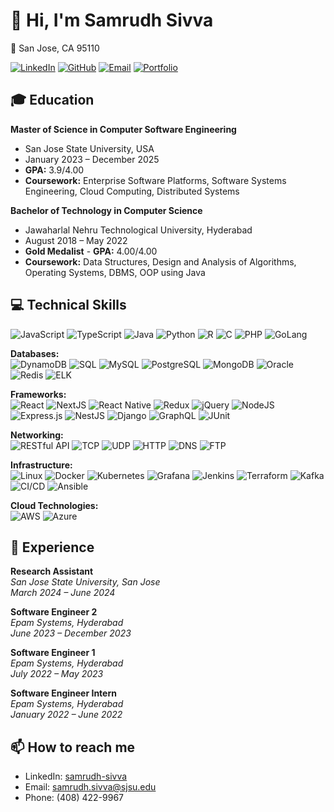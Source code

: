 # 👋 Hi, I'm Samrudh Sivva

📍 San Jose, CA 95110 

[![LinkedIn](https://img.shields.io/badge/LinkedIn-0077B5?style=for-the-badge&logo=linkedin&logoColor=white)](https://www.linkedin.com/in/samrudh-sivva/)
[![GitHub](https://img.shields.io/badge/GitHub-181717?style=for-the-badge&logo=github&logoColor=white)](https://github.com/samrudhsivva)
[![Email](https://img.shields.io/badge/Email-D14836?style=for-the-badge&logo=gmail&logoColor=white)](mailto:samrudh.sivva@sjsu.edu)
[![Portfolio](https://img.shields.io/badge/Portfolio-000000?style=for-the-badge&logo=About.me&logoColor=white)](https://www.samrudh.online/)


## 🎓 Education

**Master of Science in Computer Software Engineering**
- San Jose State University, USA
- January 2023 – December 2025
- **GPA:** 3.9/4.00
- **Coursework:** Enterprise Software Platforms, Software Systems Engineering, Cloud Computing, Distributed Systems

**Bachelor of Technology in Computer Science**
- Jawaharlal Nehru Technological University, Hyderabad
- August 2018 – May 2022
- **Gold Medalist** - **GPA:** 4.00/4.00
- **Coursework:** Data Structures, Design and Analysis of Algorithms, Operating Systems, DBMS, OOP using Java

## 💻 Technical Skills

![JavaScript](https://img.shields.io/badge/JavaScript-323330?style=for-the-badge&logo=javascript&logoColor=F7DF1E)
![TypeScript](https://img.shields.io/badge/TypeScript-007ACC?style=for-the-badge&logo=typescript&logoColor=white)
![Java](https://img.shields.io/badge/Java-007396?style=for-the-badge&logo=java&logoColor=white)
![Python](https://img.shields.io/badge/Python-3776AB?style=for-the-badge&logo=python&logoColor=white)
![R](https://img.shields.io/badge/R-276DC3?style=for-the-badge&logo=r&logoColor=white)
![C](https://img.shields.io/badge/C-A8B9CC?style=for-the-badge&logo=c&logoColor=white)
![PHP](https://img.shields.io/badge/PHP-777BB4?style=for-the-badge&logo=php&logoColor=white)
![GoLang](https://img.shields.io/badge/GoLang-00ADD8?style=for-the-badge&logo=go&logoColor=white)

**Databases:**  
![DynamoDB](https://img.shields.io/badge/DynamoDB-4053D6?style=for-the-badge&logo=amazon-dynamodb&logoColor=white)
![SQL](https://img.shields.io/badge/SQL-336791?style=for-the-badge&logo=postgresql&logoColor=white)
![MySQL](https://img.shields.io/badge/MySQL-00000F?style=for-the-badge&logo=mysql&logoColor=white)
![PostgreSQL](https://img.shields.io/badge/PostgreSQL-316192?style=for-the-badge&logo=postgresql&logoColor=white)
![MongoDB](https://img.shields.io/badge/MongoDB-4EA94B?style=for-the-badge&logo=mongodb&logoColor=white)
![Oracle](https://img.shields.io/badge/Oracle-F80000?style=for-the-badge&logo=oracle&logoColor=white)
![Redis](https://img.shields.io/badge/Redis-DC382D?style=for-the-badge&logo=redis&logoColor=white)
![ELK](https://img.shields.io/badge/ELK-005571?style=for-the-badge&logo=elastic-stack&logoColor=white)

**Frameworks:**  
![React](https://img.shields.io/badge/React-20232A?style=for-the-badge&logo=react&logoColor=61DAFB)
![NextJS](https://img.shields.io/badge/NextJS-000000?style=for-the-badge&logo=nextdotjs&logoColor=white)
![React Native](https://img.shields.io/badge/React%20Native-20232A?style=for-the-badge&logo=react&logoColor=61DAFB)
![Redux](https://img.shields.io/badge/Redux-764ABC?style=for-the-badge&logo=redux&logoColor=white)
![jQuery](https://img.shields.io/badge/jQuery-0769AD?style=for-the-badge&logo=jquery&logoColor=white)
![NodeJS](https://img.shields.io/badge/Node.js-43853D?style=for-the-badge&logo=node.js&logoColor=white)
![Express.js](https://img.shields.io/badge/Express.js-404D59?style=for-the-badge)
![NestJS](https://img.shields.io/badge/NestJS-E0234E?style=for-the-badge&logo=nestjs&logoColor=white)
![Django](https://img.shields.io/badge/Django-092E20?style=for-the-badge&logo=django&logoColor=white)
![GraphQL](https://img.shields.io/badge/GraphQL-E10098?style=for-the-badge&logo=graphql&logoColor=white)
![JUnit](https://img.shields.io/badge/JUnit-25A162?style=for-the-badge&logo=junit5&logoColor=white)

**Networking:**  
![RESTful API](https://img.shields.io/badge/RESTful%20API-FF6C37?style=for-the-badge&logo=rest&logoColor=white)
![TCP](https://img.shields.io/badge/TCP-001F3F?style=for-the-badge&logo=tcp&logoColor=white)
![UDP](https://img.shields.io/badge/UDP-0074D9?style=for-the-badge&logo=udp&logoColor=white)
![HTTP](https://img.shields.io/badge/HTTP-005571?style=for-the-badge&logo=http&logoColor=white)
![DNS](https://img.shields.io/badge/DNS-4E9A06?style=for-the-badge&logo=dns&logoColor=white)
![FTP](https://img.shields.io/badge/FTP-4682B4?style=for-the-badge&logo=ftp&logoColor=white)

**Infrastructure:**  
![Linux](https://img.shields.io/badge/Linux-FCC624?style=for-the-badge&logo=linux&logoColor=black)
![Docker](https://img.shields.io/badge/Docker-2496ED?style=for-the-badge&logo=docker&logoColor=white)
![Kubernetes](https://img.shields.io/badge/Kubernetes-326CE5?style=for-the-badge&logo=kubernetes&logoColor=white)
![Grafana](https://img.shields.io/badge/Grafana-F46800?style=for-the-badge&logo=grafana&logoColor=white)
![Jenkins](https://img.shields.io/badge/Jenkins-D24939?style=for-the-badge&logo=jenkins&logoColor=white)
![Terraform](https://img.shields.io/badge/Terraform-623CE4?style=for-the-badge&logo=terraform&logoColor=white)
![Kafka](https://img.shields.io/badge/Kafka-231F20?style=for-the-badge&logo=apache-kafka&logoColor=white)
![CI/CD](https://img.shields.io/badge/CI%2FCD-007ACC?style=for-the-badge&logo=azure-pipelines&logoColor=white)
![Ansible](https://img.shields.io/badge/Ansible-EE0000?style=for-the-badge&logo=ansible&logoColor=white)

**Cloud Technologies:**  
![AWS](https://img.shields.io/badge/AWS-232F3E?style=for-the-badge&logo=amazon-aws&logoColor=white)
![Azure](https://img.shields.io/badge/Azure-0078D4?style=for-the-badge&logo=microsoft-azure&logoColor=white)

## 💼 Experience

**Research Assistant**  
*San Jose State University, San Jose*  
*March 2024 – June 2024*

**Software Engineer 2**  
*Epam Systems, Hyderabad*  
*June 2023 – December 2023*

**Software Engineer 1**  
*Epam Systems, Hyderabad*  
*July 2022 – May 2023*

**Software Engineer Intern**  
*Epam Systems, Hyderabad*  
*January 2022 – June 2022*

## 📫 How to reach me

- LinkedIn: [samrudh-sivva](https://www.linkedin.com/in/samrudh-sivva/)
- Email: [samrudh.sivva@sjsu.edu](mailto:samrudh.sivva@sjsu.edu)
- Phone: (408) 422-9967
